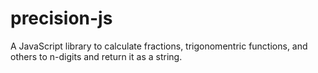# precision-js
A JavaScript library to calculate fractions, trigonomentric functions, and others to n-digits and return it as a string.
